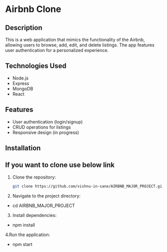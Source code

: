 # Airbnb Clone

## Description
This is a web application that mimics the functionality of the Airbnb, allowing users to browse, add, edit, and delete listings. The app features user authentication for a personalized experience.

## Technologies Used
- Node.js
- Express
- MongoDB
- React

## Features
- User authentication (login/signup)
- CRUD operations for listings
- Responsive design (in progress)

## Installation
## If you want to clone use below link
1. Clone the repository:
   ```bash
   git clone https://github.com/vishnu-in-sane/AIRBNB_MAJOR_PROJECT.git

2. Navigate to the project directory:
- cd AIRBNB_MAJOR_PROJECT

3. Install dependencies:
- npm install

4.Run the application:
- npm start


